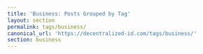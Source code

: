 ```yaml
---
title: 'Business: Posts Grouped by Tag'
layout: section
permalink: tags/business/
canonical_url: 'https://decentralized-id.com/tags/business/'
section: business
---
```

